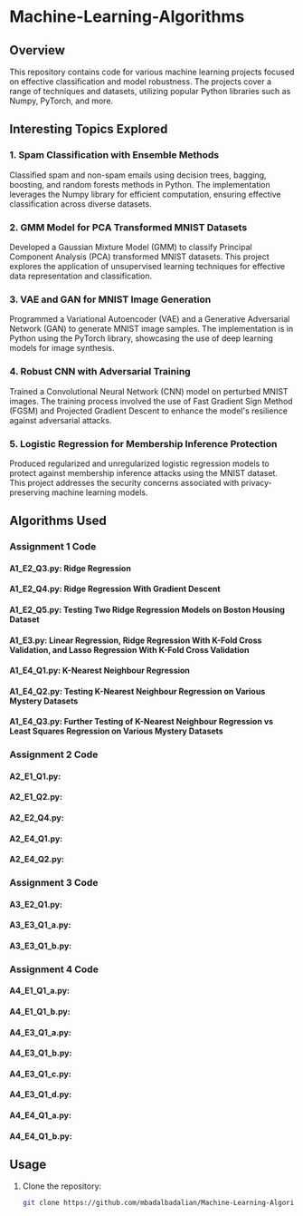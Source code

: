 # Machine-Learning-Algorithms

## Overview

This repository contains code for various machine learning projects focused on effective classification and model robustness. The projects cover a range of techniques and datasets, utilizing popular Python libraries such as Numpy, PyTorch, and more.

## Interesting Topics Explored

### 1. Spam Classification with Ensemble Methods
Classified spam and non-spam emails using decision trees, bagging, boosting, and random forests methods in Python. The implementation leverages the Numpy library for efficient computation, ensuring effective classification across diverse datasets.

### 2. GMM Model for PCA Transformed MNIST Datasets
Developed a Gaussian Mixture Model (GMM) to classify Principal Component Analysis (PCA) transformed MNIST datasets. This project explores the application of unsupervised learning techniques for effective data representation and classification.

### 3. VAE and GAN for MNIST Image Generation
Programmed a Variational Autoencoder (VAE) and a Generative Adversarial Network (GAN) to generate MNIST image samples. The implementation is in Python using the PyTorch library, showcasing the use of deep learning models for image synthesis.

### 4. Robust CNN with Adversarial Training
Trained a Convolutional Neural Network (CNN) model on perturbed MNIST images. The training process involved the use of Fast Gradient Sign Method (FGSM) and Projected Gradient Descent to enhance the model's resilience against adversarial attacks.

### 5. Logistic Regression for Membership Inference Protection
Produced regularized and unregularized logistic regression models to protect against membership inference attacks using the MNIST dataset. This project addresses the security concerns associated with privacy-preserving machine learning models.

## Algorithms Used

### Assignment 1 Code

#### A1_E2_Q3.py: Ridge Regression

#### A1_E2_Q4.py: Ridge Regression With Gradient Descent

#### A1_E2_Q5.py: Testing Two Ridge Regression Models on Boston Housing Dataset

#### A1_E3.py: Linear Regression, Ridge Regression With K-Fold Cross Validation, and Lasso  Regression With K-Fold Cross Validation

#### A1_E4_Q1.py: K-Nearest Neighbour Regression

#### A1_E4_Q2.py: Testing K-Nearest Neighbour Regression on Various Mystery Datasets

#### A1_E4_Q3.py: Further Testing of K-Nearest Neighbour Regression vs Least Squares Regression on Various Mystery Datasets

### Assignment 2 Code

#### A2_E1_Q1.py: 

#### A2_E1_Q2.py: 

#### A2_E2_Q4.py: 

#### A2_E4_Q1.py: 

#### A2_E4_Q2.py: 

### Assignment 3 Code

#### A3_E2_Q1.py:

#### A3_E3_Q1_a.py:

#### A3_E3_Q1_b.py:

### Assignment 4 Code

#### A4_E1_Q1_a.py:

#### A4_E1_Q1_b.py:

#### A4_E3_Q1_a.py:

#### A4_E3_Q1_b.py:

#### A4_E3_Q1_c.py:

#### A4_E3_Q1_d.py:

#### A4_E4_Q1_a.py:

#### A4_E4_Q1_b.py:

## Usage

1. Clone the repository:
   ```bash
   git clone https://github.com/mbadalbadalian/Machine-Learning-Algorithms.git
